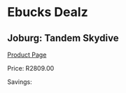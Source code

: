 
# Ebucks Dealz
## Joburg: Tandem Skydive
[Product Page](https://www.ebucks.com/web/shop/productSelected.do?prodId=212892584&catId=322194367)

Price: R2809.00

Savings: 


	